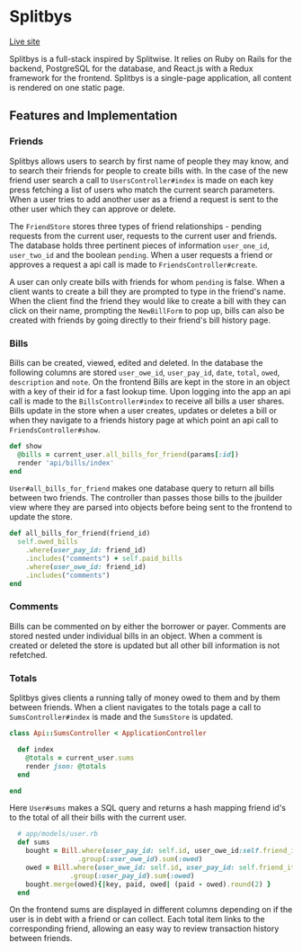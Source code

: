 # Splitbys

[Live site][heroku]

[heroku]:http://splitbys.herokuapp.com

Splitbys is a full-stack inspired by Splitwise. It relies on Ruby on Rails for the backend, PostgreSQL for the database, and React.js with a Redux framework for the frontend. Splitbys is a single-page application, all content is rendered on one static page.

## Features and Implementation

### Friends

Splitbys allows users to search by first name of people they may know, and to search their friends for people to create bills with. In the case of the new friend user search a call to `UsersController#index` is made on each key press fetching a list of users who match the current search parameters. When a user tries to add another user as a friend a request is sent to the other user which they can approve or delete.


The `FriendStore` stores three types of friend relationships - pending requests from the current user, requests to the current user and friends. The database holds three pertinent pieces of information `user_one_id`, `user_two_id` and the boolean `pending`. When a user requests a friend or approves a request a api call is made to `FriendsController#create`.


 A user can only create bills with friends for whom `pending` is false. When a client wants to create a bill they are prompted to type in the friend's name. When the client find the friend they would like to create a bill with they can click on their name, prompting the `NewBillForm` to pop up, bills can also be created with friends by going directly to their friend's bill history page.

### Bills

Bills can be created, viewed, edited and deleted. In the database the following columns are stored `user_owe_id`, `user_pay_id`, `date`, `total`, `owed`, `description` and `note`. On the frontend Bills are kept in the store in an object with a key of their id for a fast lookup time. Upon logging into the app  an api call is made to the `BillsController#index` to receive all bills a user shares. Bills update in the store when a user creates, updates or deletes a bill or when they navigate to a friends history page at which point an api call to `FriendsController#show`.

```ruby
def show
  @bills = current_user.all_bills_for_friend(params[:id])
  render 'api/bills/index'
end
```

`User#all_bills_for_friend` makes one database query to return all bills between two friends. The controller than passes those bills to the jbuilder view where they are parsed into objects before being sent to the frontend to update the store.

```ruby
def all_bills_for_friend(friend_id)
  self.owed_bills
    .where(user_pay_id: friend_id)
    .includes("comments") + self.paid_bills
    .where(user_owe_id: friend_id)
    .includes("comments")
end
```

### Comments

Bills can be commented on by either the borrower or payer. Comments are stored nested under individual bills in an object. When a comment is created or deleted the store is updated but all other bill information is not refetched.

### Totals

Splitbys gives clients a running tally of money owed to them and by them between friends. When a client navigates to the totals page a call to `SumsController#index` is made and the `SumsStore` is updated.

```ruby
class Api::SumsController < ApplicationController

  def index
    @totals = current_user.sums
    render json: @totals
  end

end
```

Here `User#sums` makes a SQL query and returns a hash mapping friend id's to the total of all their bills with the current user.

```ruby
  # app/models/user.rb
  def sums
    bought = Bill.where(user_pay_id: self.id, user_owe_id:self.friend_items.pluck(:user_two_id))
                 .group(:user_owe_id).sum(:owed)
    owed = Bill.where(user_owe_id: self.id, user_pay_id: self.friend_items.pluck(:user_two_id))
               .group(:user_pay_id).sum(:owed)
    bought.merge(owed){|key, paid, owed| (paid - owed).round(2) }
  end
```
On the frontend sums are displayed in different columns depending on if the user is in debt with a friend or can collect. Each total item links to the corresponding friend, allowing an easy way to review transaction history between friends.
